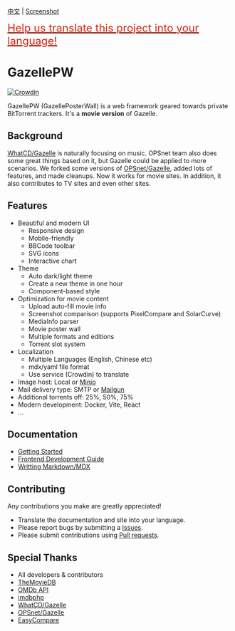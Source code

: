 [中文](./README-zh.md) | [Screenshot](https://raw.githubusercontent.com/Mosasauroidea/GazellePW/main/public/static/stylespreview/en-github-dark.png)

<a href="./docs/en/i18n.md"><span style="color: #d8210d; font-size: 1.5rem; text-decoration: underline;">Help us translate this project into your language!</span></a>

# GazellePW

[![Crowdin](https://badges.crowdin.net/gazellepw/localized.svg)](https://crowdin.com/project/gazellepw)

GazellePW (GazellePosterWall) is a web framework geared towards private BitTorrent trackers. It's a **movie version** of Gazelle.

## Background

[WhatCD/Gazelle](https://github.com/WhatCD/Gazelle) is naturally focusing on music. OPSnet team also does some great things based on it, but Gazelle could be applied to more scenarios. We forked some versions of [OPSnet/Gazelle](https://github.com/OPSnet/Gazelle), added lots of features, and made cleanups. Now it works for movie sites. In addition, it also contributes to TV sites and even other sites.

## Features

- Beautiful and modern UI
  - Responsive design
  - Mobile-friendly
  - BBCode toolbar
  - SVG icons
  - Interactive chart
- Theme
  - Auto dark/light theme
  - Create a new theme in one hour
  - Component-based style
- Optimization for movie content
  - Upload auto-fill movie info
  - Screenshot comparison (supports PixelCompare and SolarCurve)
  - MediaInfo parser
  - Movie poster wall
  - Multiple formats and editions
  - Torrent slot system
- Localization
  - Multiple Languages (English, Chinese etc)
  - mdx/yaml file format
  - Use service (Crowdin) to translate
- Image host: Local or [Minio](https://github.com/minio/minio)
- Mail delivery type: SMTP or [Mailgun](https://www.mailgun.com/)
- Additional torrents off: 25%, 50%, 75%
- Modern development: Docker, Vite, React
- ...

## Documentation

- [Getting Started](./docs/en/Getting-Started.md)
- [Frontend Development Guide](./docs/en/Frontend-Development-Guide.md)
- [Writting Markdown/MDX](./docs/en/Writing-Markdown-Mdx.md)

## Contributing

Any contributions you make are greatly appreciated!

- Translate the documentation and site into your language.
- Please report bugs by submitting a [Issues](https://github.com/Mosasauroidea/GazellePW/issues/new/choose).
- Please submit contributions using [Pull requests](https://github.com/Mosasauroidea/GazellePW/pulls).

## Special Thanks

- All developers & contributors
- [TheMovieDB](https://www.themoviedb.org/)
- [OMDb API](https://www.omdbapi.com/)
- [imdbphp](https://github.com/tboothman/imdbphp)
- [WhatCD/Gazelle](https://github.com/WhatCD/Gazelle)
- [OPSnet/Gazelle](https://github.com/OPSnet/Gazelle)
- [EasyCompare](https://github.com/N3xusHD/EasyCompare)
